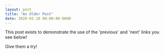 ```yaml
---
layout: post
title: "An Older Post"
date: 2020-02-18 08:00:00-0600
---
```


This post exists to demonstrate the use of the 'previous' and 'next' links you see below!

Give them a try!
